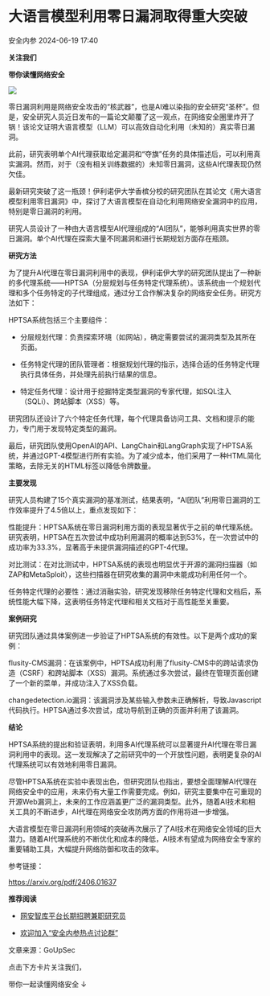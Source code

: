 #  大语言模型利用零日漏洞取得重大突破   
 安全内参   2024-06-19 17:40  
  
**关注我们**  
  
  
**带你读懂网络安全**  
  
  
![](https://mmbiz.qpic.cn/sz_mmbiz_png/INYsicz2qhvZwOhWcraicMDOgTaEyJy3lGfwm0QtenzERp4a970rR7RUuibfZ5t9Xt6oo5zjgW2moP8HwmL7SPmPg/640?wx_fmt=other&from=appmsg&tp=webp&wxfrom=5&wx_lazy=1&wx_co=1 "")  
  
  
零日漏洞利用是网络安全攻击的“核武器”，也是AI难以染指的安全研究“圣杯”。但是，安全研究人员近日发布的一篇论文颠覆了这一观点，在网络安全圈里炸开了锅！该论文证明大语言模型（LLM）可以高效自动化利用（未知的）真实零日漏洞。  
  
  
此前，研究表明单个AI代理获取给定漏洞和“夺旗”任务的具体描述后，可以利用真实漏洞。然而，对于（没有相关训练数据的）未知零日漏洞，这些AI代理表现仍然欠佳。  
  
  
最新研究突破了这一瓶颈！伊利诺伊大学香槟分校的研究团队在其论文《用大语言模型利用零日漏洞》中，探讨了大语言模型在自动化利用网络安全漏洞中的应用，特别是零日漏洞的利用。  
  
  
研究人员设计了一种由大语言模型AI代理组成的“AI团队”，能够利用真实世界的零日漏洞。单个AI代理在探索大量不同漏洞和进行长期规划方面存在瓶颈。  
  
  
  
**研究方法**  
  
  
为了提升AI代理在零日漏洞利用中的表现，伊利诺伊大学的研究团队提出了一种新的多代理系统——HPTSA（分层规划与任务特定代理系统）。该系统由一个规划代理和多个任务特定的子代理组成，通过分工合作解决复杂的网络安全任务。研究方法如下：  
  
  
HPTSA系统包括三个主要组件：  
  
- 分层规划代理：负责探索环境（如网站），确定需要尝试的漏洞类型及其所在页面。  
  
- 任务特定代理的团队管理者：根据规划代理的指示，选择合适的任务特定代理执行具体任务，并处理先前执行结果的信息。  
  
- 特定任务代理：设计用于挖掘特定类型漏洞的专家代理，如SQL注入（SQLi）、跨站脚本（XSS）等。  
  
研究团队还设计了六个特定任务代理，每个代理具备访问工具、文档和提示的能力，专门用于发现特定类型的漏洞。  
  
  
最后，研究团队使用OpenAI的API、LangChain和LangGraph实现了HPTSA系统，并通过GPT-4模型进行所有实验。为了减少成本，他们采用了一种HTML简化策略，去除无关的HTML标签以降低令牌数量。  
  
  
  
**主要发现**  
  
  
研究人员构建了15个真实漏洞的基准测试，结果表明，“AI团队”利用零日漏洞的工作效率提升了4.5倍以上，重点发现如下：  
  
  
性能提升：HPTSA系统在零日漏洞利用方面的表现显著优于之前的单代理系统。研究表明，HPTSA在五次尝试中成功利用漏洞的概率达到53%，在一次尝试中的成功率为33.3%，显著高于未提供漏洞描述的GPT-4代理。  
  
  
对比测试：在对比测试中，HPTSA系统的表现也明显优于开源的漏洞扫描器（如ZAP和MetaSploit），这些扫描器在研究收集的漏洞中未能成功利用任何一个。  
  
  
任务特定代理的必要性：通过消融实验，研究发现移除任务特定代理和文档后，系统性能大幅下降，这表明任务特定代理和相关文档对于高性能至关重要。  
  
  
  
**案例研究**  
  
  
研究团队通过具体案例进一步验证了HPTSA系统的有效性。以下是两个成功的案例：  
  
  
flusity-CMS漏洞：在该案例中，HPTSA成功利用了flusity-CMS中的跨站请求伪造（CSRF）和跨站脚本（XSS）漏洞。系统通过多次尝试，最终在管理页面创建了一个新的菜单，并成功注入了XSS负载。  
  
  
changedetection.io漏洞：该漏洞涉及某些输入参数未正确解析，导致Javascript代码执行。HPTSA通过多次尝试，成功导航到正确的页面并利用了该漏洞。  
  
  
  
**结论**  
  
  
HPTSA系统的提出和验证表明，利用多AI代理系统可以显著提升AI代理在零日漏洞利用中的表现。这一发现解决了之前研究中的一个开放性问题，表明更复杂的AI代理系统可以有效地利用零日漏洞。  
  
  
尽管HPTSA系统在实验中表现出色，但研究团队也指出，要想全面理解AI代理在网络安全中的应用，未来仍有大量工作需要完成。例如，研究主要集中在可重现的开源Web漏洞上，未来的工作应涵盖更广泛的漏洞类型。此外，随着AI技术和相关工具的不断进步，AI代理在网络安全攻防两方面的作用将进一步增强。  
  
  
大语言模型在零日漏洞利用领域的突破再次展示了了AI技术在网络安全领域的巨大潜力。随着AI代理系统的不断优化和成本的降低，AI技术有望成为网络安全专家的重要辅助工具，大幅提升网络防御和攻击的效率。  
  
  
参考链接：  
  
https://arxiv.org/pdf/2406.01637  
  
  
  
**推荐阅读**  
- [网安智库平台长期招聘兼职研究员](http://mp.weixin.qq.com/s?__biz=MzI4NDY2MDMwMw==&mid=2247499450&idx=2&sn=2da3ca2e0b4d4f9f56ea7f7579afc378&chksm=ebfab99adc8d308c3ba6e7a74bd41beadf39f1b0e38a39f7235db4c305c06caa49ff63a0cc1d&scene=21#wechat_redirect)  
  
  
- [欢迎加入“安全内参热点讨论群”](https://mp.weixin.qq.com/s?__biz=MzI4NDY2MDMwMw==&mid=2247501251&idx=1&sn=8b6ebecbe80c1c72317948494f87b489&chksm=ebfa82e3dc8d0bf595d039e75b446e14ab96bf63cf8ffc5d553b58248dde3424fb18e6947440&token=525430415&lang=zh_CN&scene=21#wechat_redirect)  
  
  
  
  
  
  
文章来源：GoUpSec  
  
  
点击下方卡片关注我们，  
  
带你一起读懂网络安全 ↓  
  
  
  
  
